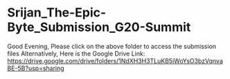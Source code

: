 # Srijan_The-Epic-Byte_Submission_G20-Summit
Good Evening,
Please click on the above folder to access the submission files
Alternatively,
Here is the Google Drive Link:
https://drive.google.com/drive/folders/1NdXH3H3TLuKB5iWoYsO3bzVqnvaBE-5B?usp=sharing
